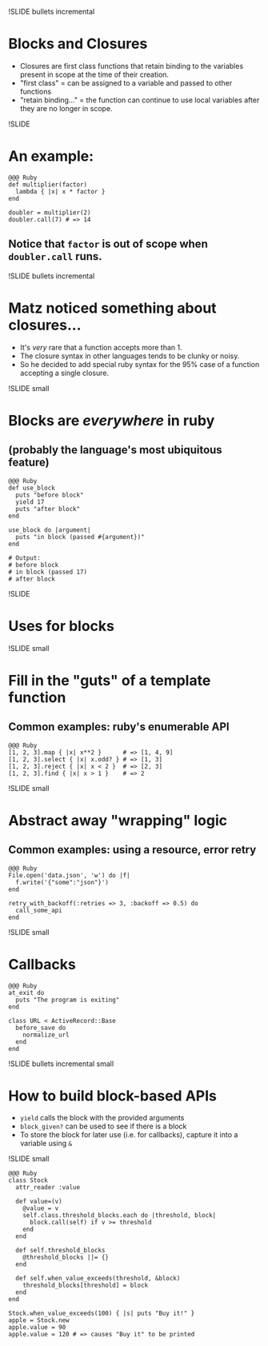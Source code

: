 !SLIDE bullets incremental

# Blocks and Closures

* Closures are first class functions that retain binding to the variables
  present in scope at the time of their creation.
* "first class" = can be assigned to a variable and passed to other
  functions
* "retain binding..." = the function can continue to use local variables
  after they are no longer in scope.

!SLIDE

# An example:

    @@@ Ruby
    def multiplier(factor)
      lambda { |x| x * factor }
    end

    doubler = multiplier(2)
    doubler.call(7) # => 14

## Notice that `factor` is out of scope when `doubler.call` runs.

!SLIDE bullets incremental

# Matz noticed something about closures...

* It's _very_ rare that a function accepts more than 1.
* The closure syntax in other languages tends to be clunky or noisy.
* So he decided to add special ruby syntax for the 95% case of a
  function accepting a single closure.

!SLIDE small

# Blocks are _everywhere_ in ruby
## (probably the language's most ubiquitous feature)

    @@@ Ruby
    def use_block
      puts "before block"
      yield 17
      puts "after block"
    end

    use_block do |argument|
      puts "in block (passed #{argument})"
    end

    # Output:
    # before block
    # in block (passed 17)
    # after block

!SLIDE

# Uses for blocks

!SLIDE small

# Fill in the "guts" of a template function

## Common examples: ruby's enumerable API

    @@@ Ruby
    [1, 2, 3].map { |x| x**2 }      # => [1, 4, 9]
    [1, 2, 3].select { |x| x.odd? } # => [1, 3]
    [1, 2, 3].reject { |x| x < 2 }  # => [2, 3]
    [1, 2, 3].find { |x| x > 1 }    # => 2

!SLIDE small

# Abstract away "wrapping" logic

## Common examples: using a resource, error retry

    @@@ Ruby
    File.open('data.json', 'w') do |f|
      f.write('{"some":"json"}')
    end

    retry_with_backoff(:retries => 3, :backoff => 0.5) do
      call_some_api
    end

!SLIDE small

# Callbacks

    @@@ Ruby
    at_exit do
      puts "The program is exiting"
    end

    class URL < ActiveRecord::Base
      before_save do
        normalize_url
      end
    end

!SLIDE bullets incremental small

# How to build block-based APIs

* `yield` calls the block with the provided arguments
* `block_given?` can be used to see if there is a block
* To store the block for later use (i.e. for callbacks), capture it into
  a variable using `&`

!SLIDE small

    @@@ Ruby
    class Stock
      attr_reader :value

      def value=(v)
        @value = v
        self.class.threshold_blocks.each do |threshold, block|
          block.call(self) if v >= threshold
        end
      end

      def self.threshold_blocks
        @threshold_blocks ||= {}
      end

      def self.when_value_exceeds(threshold, &block)
        threshold_blocks[threshold] = block
      end
    end

    Stock.when_value_exceeds(100) { |s| puts "Buy it!" }
    apple = Stock.new
    apple.value = 90
    apple.value = 120 # => causes "Buy it" to be printed

